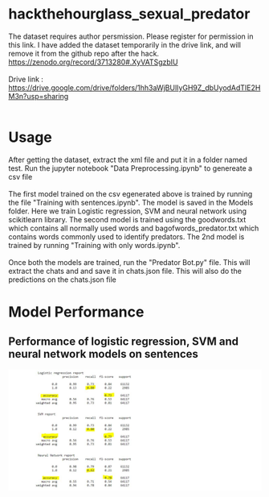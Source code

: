 # hackthehourglass_sexual_predator

The dataset requires author persmission. Please register for permission in this link. I have added the dataset temporarily in the drive link, and will remove it from the github repo after the hack.
https://zenodo.org/record/3713280#.XyVATSgzbIU
<br>
<br>
Drive link : https://drive.google.com/drive/folders/1hh3aWjBUlIyGH9Z_dbUyodAdTIE2HM3n?usp=sharing
<br>
<br>

<h1> Usage </h1>
After getting the dataset, extract the xml file and put it in a folder named test. Run the jupyter notebook "Data Preprocessing.ipynb" to genereate a csv file
<br>
<br>
The first model trained on the csv egenerated above is trained by running the file "Training with sentences.ipynb". The model is saved in the Models folder. Here we train Logistic regression, SVM and neural network using scikitlearn library.
The second model is trained using the goodwords.txt which contains all normally used words and bagofwords_predator.txt which contains words commonly used to identify predators. The 2nd model is trained by running "Training with only words.ipynb".
<br>
<br>
Once both the models are trained, run the "Predator Bot.py" file. This will extract the chats and and save it in chats.json file. This will also do the predictions on the chats.json file
<h1> Model Performance</h1>
<h2> Performance of logistic regression, SVM and neural network models on sentences</h2>
<img src="https://github.com/rajatkeshri/hackthehourglass_sexual_predator/blob/master/Capture.JPG"/>
